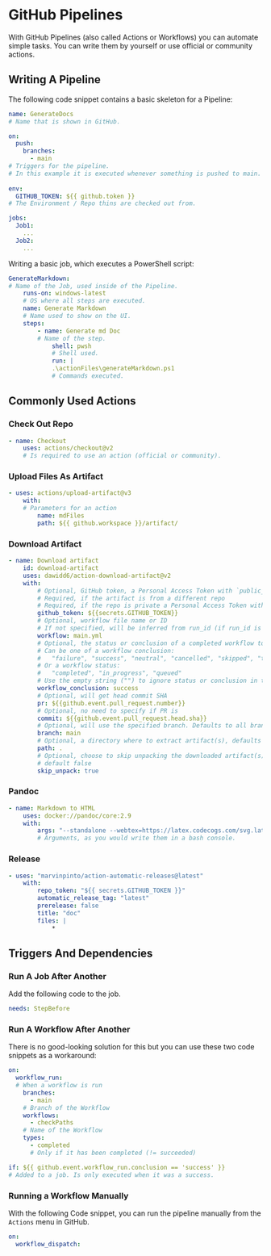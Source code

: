 # GitHub Pipelines

With GitHub Pipelines (also called Actions or Workflows) you can automate simple tasks. You can write them by yourself or use official or community actions.

## Writing A Pipeline

The following code snippet contains a basic skeleton for a Pipeline:

```yml
name: GenerateDocs
# Name that is shown in GitHub.

on: 
  push:
    branches: 
      - main
# Triggers for the pipeline.
# In this example it is executed whenever something is pushed to main.
  
env:
  GITHUB_TOKEN: ${{ github.token }}
# The Environment / Repo thins are checked out from.

jobs:
  Job1:
    ...
  Job2:
    ...
```

Writing a basic job, which executes a PowerShell script:

```yml
GenerateMarkdown:
​# Name of the Job, used inside of the Pipeline.
    runs-on: windows-latest
    # OS where all steps are executed.
    name: Generate Markdown
    # Name used to show on the UI.
    steps:
        - name: Generate md Doc
        # Name of the step.
            shell: pwsh
            # Shell used. 
            run: |
            .\actionFiles\generateMarkdown.ps1
            # Commands executed.
```

## Commonly Used Actions

### Check Out Repo

```yml
- name: Checkout
    uses: actions/checkout@v2
    # Is required to use an action (official or community).
```

### Upload Files As Artifact

```yml
- uses: actions/upload-artifact@v3
    with:
    # Parameters for an action
        name: mdFiles
        path: ${{ github.workspace }}/artifact/
```

### Download Artifact

```yml
- name: Download artifact
    id: download-artifact
    uses: dawidd6/action-download-artifact@v2
    with:
        # Optional, GitHub token, a Personal Access Token with `public_repo` scope if needed
        # Required, if the artifact is from a different repo
        # Required, if the repo is private a Personal Access Token with `repo` scope is needed
        github_token: ${{secrets.GITHUB_TOKEN}}
        # Optional, workflow file name or ID
        # If not specified, will be inferred from run_id (if run_id is specified), or will be the current workflow
        workflow: main.yml
        # Optional, the status or conclusion of a completed workflow to search for
        # Can be one of a workflow conclusion:
        #   "failure", "success", "neutral", "cancelled", "skipped", "timed_out", "action_required"
        # Or a workflow status:
        #   "completed", "in_progress", "queued"
        # Use the empty string ("") to ignore status or conclusion in the search
        workflow_conclusion: success
        # Optional, will get head commit SHA
        pr: ${{github.event.pull_request.number}}
        # Optional, no need to specify if PR is
        commit: ${{github.event.pull_request.head.sha}}
        # Optional, will use the specified branch. Defaults to all branches
        branch: main
        # Optional, a directory where to extract artifact(s), defaults to the current directory
        path: .
        # Optional, choose to skip unpacking the downloaded artifact(s)
        # default false
        skip_unpack: true
```

### Pandoc

```yml
- name: Markdown to HTML
    uses: docker://pandoc/core:2.9
    with:
        args: "--standalone --webtex=https://latex.codecogs.com/svg.latex? --css=styling.css -o out/doc.html bin/doc.md"
        # Arguments, as you would write them in a bash console.
```

### Release

```yml
- uses: "marvinpinto/action-automatic-releases@latest"
    with:
        repo_token: "${{ secrets.GITHUB_TOKEN }}"
        automatic_release_tag: "latest"
        prerelease: false
        title: "doc"
        files: |
            *
```

## Triggers And Dependencies

### Run A Job After Another

Add the following code to the job.

```yml
needs: StepBefore
```

### Run A Workflow After Another

There is no good-looking solution for this but you can use these two code snippets as a workaround:

```yml
on:
  workflow_run:
  # When a workflow is run
    branches: 
      - main
    # Branch of the Workflow
    workflows: 
      - checkPaths
    # Name of the Workflow
    types: 
      - completed
      # Only if it has been completed (!= succeeded)
```

```yml
if: ${{ github.event.workflow_run.conclusion == 'success' }}
# Added to a job. Is only executed when it was a success.
```

### Running a Workflow Manually

With the following Code snippet, you can run the pipeline manually from the `Actions` menu in GitHub.

```yml
on:
  workflow_dispatch:
```
